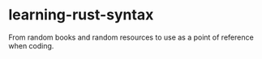# learning-rust-syntax

From random books and random resources to use as a point of reference when coding.
